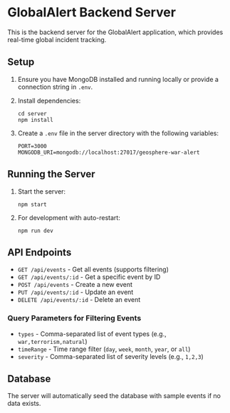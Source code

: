 
# GlobalAlert Backend Server

This is the backend server for the GlobalAlert application, which provides real-time global incident tracking.

## Setup

1. Ensure you have MongoDB installed and running locally or provide a connection string in `.env`.

2. Install dependencies:
   ```
   cd server
   npm install
   ```

3. Create a `.env` file in the server directory with the following variables:
   ```
   PORT=3000
   MONGODB_URI=mongodb://localhost:27017/geosphere-war-alert
   ```

## Running the Server

1. Start the server:
   ```
   npm start
   ```

2. For development with auto-restart:
   ```
   npm run dev
   ```

## API Endpoints

- `GET /api/events` - Get all events (supports filtering)
- `GET /api/events/:id` - Get a specific event by ID
- `POST /api/events` - Create a new event
- `PUT /api/events/:id` - Update an event
- `DELETE /api/events/:id` - Delete an event

### Query Parameters for Filtering Events

- `types` - Comma-separated list of event types (e.g., `war,terrorism,natural`)
- `timeRange` - Time range filter (`day`, `week`, `month`, `year`, or `all`)
- `severity` - Comma-separated list of severity levels (e.g., `1,2,3`)

## Database

The server will automatically seed the database with sample events if no data exists.
